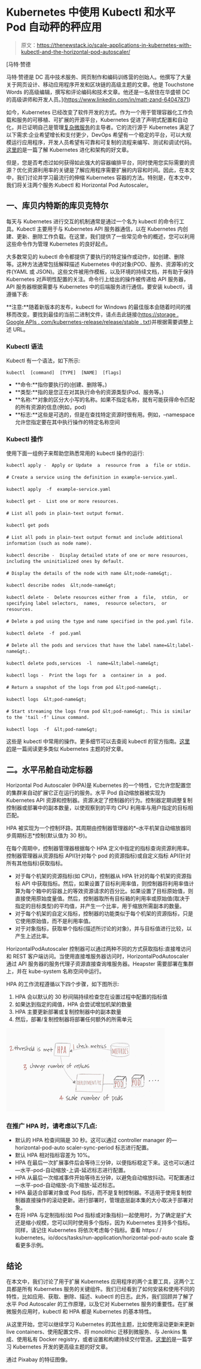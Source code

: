 # Kubernetes 中使用 Kubectl 和水平 Pod 自动秤的秤应用

> 原文：<https://thenewstack.io/scale-applications-in-kubernetes-with-kubectl-and-the-horizontal-pod-autoscaler/>

[](https://www.linkedin.com/in/matt-zand-64047871)

 [马特·赞德

马特·赞德是 DC 高中技术服务、网页制作和编码训练营的创始人。他撰写了大量关于网页设计、移动应用程序开发和区块链的高级主题的文章。他是 Touchstone Words 的高级编辑，撰写和评论编码和技术文章。他还是一名居住在华盛顿 DC 的高级讲师和开发人员。](https://www.linkedin.com/in/matt-zand-64047871) [](https://www.linkedin.com/in/matt-zand-64047871)

如今，Kubernetes 已经改变了软件开发的方式。作为一个用于管理容器化工作负载和服务的可移植、可扩展的开源平台，Kubernetes 促进了声明式配置和自动化，并已证明自己是管理[复杂微服务](https://blockchain.dcwebmakers.com/blog/comprehensive-guide-for-migration-from-monolithic-to-microservices-architecture.html)的主导者。它的流行源于 Kubernetes 满足了以下需求:企业希望增长和支付更少，DevOps 希望有一个稳定的平台，可以大规模运行应用程序，开发人员希望有可靠和可复制的流程来编写、测试和调试代码。[这里的](https://coding-bootcamps.com/blog/kubernetes-evolution-from-virtual-servers-and-kubernetes-architecture.html)是一篇了解 Kubernetes 进化和架构的好文章。

但是，您是否考虑过如何获得如此强大的容器编排平台，同时使用您实际需要的资源？优化资源利用率的关键是了解应用程序需要扩展的内容和时间。因此，在本文中，我们讨论并学习最流行的伸缩 Kubernetes 容器的方法。特别是，在本文中，我们将关注两个服务:Kubectl 和 Horizontal Pod Autoscaler。

## 一、库贝内特斯的库贝克特尔

每天与 Kubernetes 进行交互的机制通常是通过一个名为 kubectl 的命令行工具。Kubectl 主要用于与 Kubernetes API 服务器通信，以在 Kubernetes 内创建、更新、删除工作负载。在这里，我们提供了一些常见命令的概述，您可以利用这些命令作为管理 Kubernetes 的良好起点。

大多数常见的 kubectl 命令都提供了要执行的特定操作或动作，如创建、删除等。这种方法通常包括解释描述 Kubernetes 中的对象(POD、服务、资源等)的文件(YAML 或 JSON)。这些文件被用作模板，以及环境的持续文档，并有助于保持 Kubernetes 对声明性配置的关注。命令行上给出的操作被传递给 API 服务器，API 服务器根据需要与 Kubernetes 中的后端服务进行通信。要安装 kubectl，请遵循下表:

**注意:**随着新版本的发布，kubectl for Windows 的最佳版本会随着时间的推移而改变。要找到最佳的当前二进制文件，请点击此链接([https://storage . Google APIs . com/kubernetes-release/release/stable . txt](https://storage.googleapis.com/kubernetes-release/release/stable.txt))并根据需要调整上述 URL。

### Kubectl 语法

Kubectl 有一个语法，如下所示:

```
kubectl  [command]  [TYPE]  [NAME]  [flags]

```

*   **命令:**指你要执行的(创建、删除等。)
*   **类型:**指的是您正在对其执行命令的资源类型(Pod、服务等。)
*   **名称:**对象的区分大小写的名称。如果不指定名称，就有可能获得命令匹配的所有资源的信息(例如，pod)
*   **标志:**这些是可选的，但是在查找特定资源时很有用。例如，–namespace 允许您指定要在其中执行操作的特定名称空间

### Kubectl 操作

使用下面一组例子来帮助您熟悉常用的 kubectl 操作的运行:

```
kubectl apply -  Apply or Update  a  resource from  a  file or stdin.

# Create a service using the definition in example-service.yaml.

kubectl apply  -f  example-service.yaml

kubectl get -  List one or more resources.

# List all pods in plain-text output format.

kubectl get pods

# List all pods in plain-text output format and include additional information (such as node name).

kubectl describe -  Display detailed state of one or more resources,  including the uninitialized ones by default.

# Display the details of the node with name &lt;node-name&gt;.

kubectl describe nodes  &lt;node-name&gt;

kubectl delete -  Delete resources either from  a  file,  stdin,  or specifying label selectors,  names,  resource selectors,  or resources.

# Delete a pod using the type and name specified in the pod.yaml file.

kubectl delete  -f  pod.yaml

# Delete all the pods and services that have the label name=&lt;label-name&gt;.

kubectl delete pods,services  -l  name=&lt;label-name&gt;

kubectl logs -  Print the logs for  a  container in  a  pod.

# Return a snapshot of the logs from pod &lt;pod-name&gt;.

kubectl logs  &lt;pod-name&gt;

# Start streaming the logs from pod &lt;pod-name&gt;. This is similar to the 'tail -f' Linux command.

kubectl logs  -f  &lt;pod-name&gt;

```

这些是 kubectl 中常用的操作。更多细节可以去查阅 kubectl 的官方指南。[这里的](https://myhsts.org/tutorial-review-of-17-essential-topics-for-mastering-kubernetes.php)是一篇阅读更多类似 Kubernetes 主题的好文章。

## 二。水平吊舱自动定标器

Horizontal Pod Autoscaler (HPA)是 Kubernetes 的一个特性，它允许您配置您的集群来自动扩展它正在运行的服务。水平 Pod 自动缩放器被实现为 Kubernetes API 资源和控制器。资源决定了控制器的行为。控制器定期调整复制控制器或部署中的副本数量，以使观察到的平均 CPU 利用率与用户指定的目标相匹配。

HPA 被实现为一个控制环路，其周期由控制器管理器的*–水平机架自动缩放器同步周期标志*控制(默认值为 30 秒)。

在每个周期中，控制器管理器根据每个 HPA 定义中指定的指标查询资源利用率。控制器管理器从资源指标 API(针对每个 pod 的资源指标)或自定义指标 API(针对所有其他指标)获取指标。

*   对于每个机架的资源指标(如 CPU)，控制器从 HPA 针对的每个机架的资源指标 API 中获取指标。然后，如果设置了目标利用率值，则控制器将利用率值计算为每个箱中的容器上的等效资源请求的百分比。如果设置了目标原始值，则直接使用原始度量值。然后，控制器取所有目标箱的利用率或原始值(取决于指定的目标类型)的平均值，并产生一个比率，用于缩放所需副本的数量。
*   对于每个机架的自定义指标，控制器的功能类似于每个机架的资源指标，只是它使用原始值，而不是利用率值。
*   对于对象指标，获取单个指标(描述所讨论的对象)，并与目标值进行比较，以产生上述比率。

HorizontalPodAutoscaler 控制器可以通过两种不同的方式获取指标:直接堆访问和 REST 客户端访问。当使用直接堆服务器访问时，HorizontalPodAutoscaler 通过 API 服务器的服务代理子资源直接查询堆服务器。Heapster 需要部署在集群上，并在 kube-system 名称空间中运行。

HPA 的工作流程遵循以下四个步骤，如下图所示:

1.  HPA 会以默认的 30 秒间隔持续检查您在设置过程中配置的指标值
2.  如果达到指定的阈值，HPA 会尝试增加机架的数量
3.  HPA 主要更新部署或复制控制器中的副本数量
4.  然后，部署/复制控制器将部署任何额外的所需单元

![](img/a8090b3d5064f5ab9b9f9a9900e094e3.png)

### 在推广 HPA 时，请考虑以下几点:

*   默认的 HPA 检查间隔是 30 秒。这可以通过 controller manager 的—horizontal-pod-auto scaler-sync-period 标志进行配置。
*   默认 HPA 相对指标容差为 10%。
*   HPA 在最后一次扩展事件后会等待三分钟，以便指标稳定下来。这也可以通过—水平-pod-自动缩放-上调-延迟标志进行配置。
*   HPA 从最后一次缩减事件开始等待五分钟，以避免自动缩放抖动。可配置通过—水平-pod-自动缩放-向下缩放-延迟标志。
*   HPA 最适合部署对象或 Pod 指标，而不是复制控制器。不适用于使用复制控制器直接操作的滚动更新。进行部署时，管理底层副本集的大小取决于部署对象。
*   在将 HPA 与定制指标(如 Pod 指标或对象指标)一起使用时，为了确定是扩大还是缩小规模，您可以同时使用多个指标，因为 Kubernetes 支持多个指标。同样，请记住 Kubernetes 将依次考虑每个指标。查看 https:/ / kubernetes。io/docs/tasks/run-application/horizontal-pod-auto scale 查看更多示例。

## 结论

在本文中，我们讨论了用于扩展 Kubernetes 应用程序的两个主要工具，这两个工具都是所有 Kubernetes 服务的关键组件。我们已经看到了如何安装和使用不同的特性，比如应用、获取、删除、描述、kubectl 的日志。此外，我们回顾并了解了水平 Pod Autoscaler 的工作原理，以及它对 Kubernetes 服务的重要性。在扩展微服务应用时，kubectl 和 HPA 都是 Kubernetes 的基本特性。

从这里开始，您可以继续学习 Kubernetes 的其他主题，比如使用滚动更新来更新 live containers、使用配置文件、将 monolithic 迁移到微服务、与 Jenkins 集成、使用私有 Docker registry，或者设置和构建持续交付管道。[这里的](https://blockchain.dcwebmakers.com/blog/advance-topics-for-deploying-and-managing-kubernetes-containers.html)是一篇学习 Kubernetes 开发的更高级主题的好文章。

通过 Pixabay 的特征图像。

<svg xmlns:xlink="http://www.w3.org/1999/xlink" viewBox="0 0 68 31" version="1.1"><title>Group</title> <desc>Created with Sketch.</desc></svg>